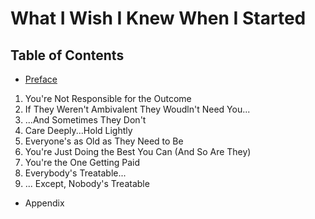 # What I Wish I Knew When I Started

## Table of Contents

- [Preface](./Preface.md)
1. You're Not Responsible for the Outcome
2. If They Weren't Ambivalent They Woudln't Need You...
3. ...And Sometimes They Don't
4. Care Deeply...Hold Lightly
5. Everyone's as Old as They Need to Be
6. You're Just Doing the Best You Can (And So Are They)
7. You're the One Getting Paid
8. Everybody's Treatable...
9. ... Except, Nobody's Treatable
- Appendix
